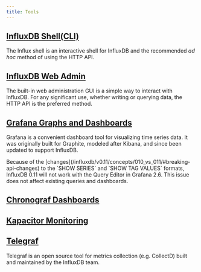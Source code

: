 ```yaml
---
title: Tools
---
```

## [InfluxDB Shell(CLI)](/influxdb/v0.11/tools/shell/)

The Influx shell is an interactive shell for InfluxDB and the recommended *ad hoc* method of using the HTTP API.

## [InfluxDB Web Admin](/influxdb/v0.11/tools/web_admin/)

The built-in web administration GUI is a simple way to interact with InfluxDB.
For any significant use, whether writing or querying data, the HTTP API is the preferred method.

## [Grafana Graphs and Dashboards](http://docs.grafana.org/datasources/influxdb/)

Grafana is a convenient dashboard tool for visualizing time series data.
It was originally built for Graphite, modeled after Kibana, and since been updated to support InfluxDB.

<dt> Because of the [changes](/influxdb/v0.11/concepts/010_vs_011/#breaking-api-changes) to the `SHOW SERIES` and `SHOW TAG VALUES` formats, InfluxDB 0.11 will not work with the Query Editor in Grafana 2.6. This issue does not affect existing queries and dashboards. </dt>

## [Chronograf Dashboards](/chronograf/v0.11/)

## [Kapacitor Monitoring](/kapacitor/v0.11/)

## [Telegraf](/telegraf/v0.11)

Telegraf is an open source tool for metrics collection (e.g. CollectD) built and maintained by the InfluxDB team.
